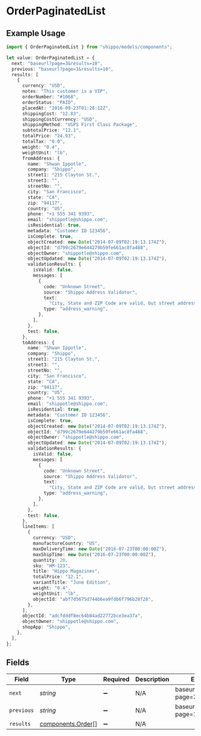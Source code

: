# OrderPaginatedList

## Example Usage

```typescript
import { OrderPaginatedList } from "shippo/models/components";

let value: OrderPaginatedList = {
  next: "baseurl?page=3&results=10",
  previous: "baseurl?page=1&results=10",
  results: [
    {
      currency: "USD",
      notes: "This customer is a VIP",
      orderNumber: "#1068",
      orderStatus: "PAID",
      placedAt: "2016-09-23T01:28:12Z",
      shippingCost: "12.83",
      shippingCostCurrency: "USD",
      shippingMethod: "USPS First Class Package",
      subtotalPrice: "12.1",
      totalPrice: "24.93",
      totalTax: "0.0",
      weight: "0.4",
      weightUnit: "lb",
      fromAddress: {
        name: "Shwan Ippotle",
        company: "Shippo",
        street1: "215 Clayton St.",
        street3: "",
        streetNo: "",
        city: "San Francisco",
        state: "CA",
        zip: "94117",
        country: "US",
        phone: "+1 555 341 9393",
        email: "shippotle@shippo.com",
        isResidential: true,
        metadata: "Customer ID 123456",
        isComplete: true,
        objectCreated: new Date("2014-07-09T02:19:13.174Z"),
        objectId: "d799c2679e644279b59fe661ac8fa488",
        objectOwner: "shippotle@shippo.com",
        objectUpdated: new Date("2014-07-09T02:19:13.174Z"),
        validationResults: {
          isValid: false,
          messages: [
            {
              code: "Unknown Street",
              source: "Shippo Address Validator",
              text:
                "City, State and ZIP Code are valid, but street address is not a match.",
              type: "address_warning",
            },
          ],
        },
        test: false,
      },
      toAddress: {
        name: "Shwan Ippotle",
        company: "Shippo",
        street1: "215 Clayton St.",
        street3: "",
        streetNo: "",
        city: "San Francisco",
        state: "CA",
        zip: "94117",
        country: "US",
        phone: "+1 555 341 9393",
        email: "shippotle@shippo.com",
        isResidential: true,
        metadata: "Customer ID 123456",
        isComplete: true,
        objectCreated: new Date("2014-07-09T02:19:13.174Z"),
        objectId: "d799c2679e644279b59fe661ac8fa488",
        objectOwner: "shippotle@shippo.com",
        objectUpdated: new Date("2014-07-09T02:19:13.174Z"),
        validationResults: {
          isValid: false,
          messages: [
            {
              code: "Unknown Street",
              source: "Shippo Address Validator",
              text:
                "City, State and ZIP Code are valid, but street address is not a match.",
              type: "address_warning",
            },
          ],
        },
        test: false,
      },
      lineItems: [
        {
          currency: "USD",
          manufactureCountry: "US",
          maxDeliveryTime: new Date("2016-07-23T00:00:00Z"),
          maxShipTime: new Date("2016-07-23T00:00:00Z"),
          quantity: 20,
          sku: "HM-123",
          title: "Hippo Magazines",
          totalPrice: "12.1",
          variantTitle: "June Edition",
          weight: "0.4",
          weightUnit: "lb",
          objectId: "abf7d5675d744b6ea9fdb6f796b28f28",
        },
      ],
      objectId: "adcfdddf8ec64b84ad22772bce3ea37a",
      objectOwner: "shippotle@shippo.com",
      shopApp: "Shippo",
    },
  ],
};
```

## Fields

| Field                                                  | Type                                                   | Required                                               | Description                                            | Example                                                |
| ------------------------------------------------------ | ------------------------------------------------------ | ------------------------------------------------------ | ------------------------------------------------------ | ------------------------------------------------------ |
| `next`                                                 | *string*                                               | :heavy_minus_sign:                                     | N/A                                                    | baseurl?page=3&results=10                              |
| `previous`                                             | *string*                                               | :heavy_minus_sign:                                     | N/A                                                    | baseurl?page=1&results=10                              |
| `results`                                              | [components.Order](../../models/components/order.md)[] | :heavy_minus_sign:                                     | N/A                                                    |                                                        |